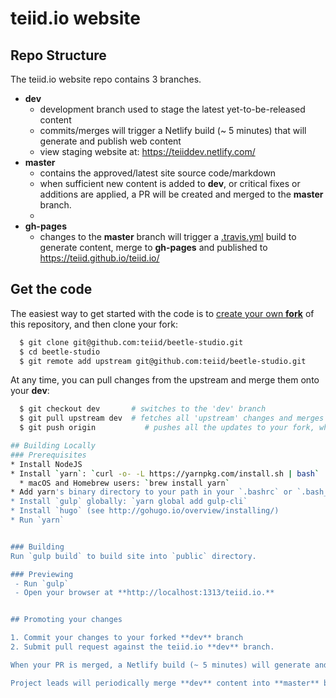 # teiid.io website

## Repo Structure

The teiid.io website repo contains 3 branches.


* **dev**
  * development branch used to stage the latest yet-to-be-released content
  * commits/merges will trigger a Netlify build (~ 5 minutes) that will generate and publish web content
  * view staging website at: https://teiiddev.netlify.com/
* **master**
  * contains the approved/latest site source code/markdown
  * when sufficient new content is added to **dev**, or critical fixes or additions are applied, a PR will be created and merged to the **master** branch.
  * 
* **gh-pages**
  * changes to the **master** branch will trigger a [.travis.yml](https://github.com/teiid/teiid.io/blob/master/.travis.yml)  build to generate content, merge to **gh-pages** and published to https://teiid.github.io/teiid.io/



## Get the code

The easiest way to get started with the code is to [create your own **fork**](http://help.github.com/forking/)
 of this repository, and then clone your fork:

```bash
  $ git clone git@github.com:teiid/beetle-studio.git
  $ cd beetle-studio
  $ git remote add upstream git@github.com:teiid/beetle-studio.git
```

At any time, you can pull changes from the upstream and merge them onto your **dev**:
```bash
  $ git checkout dev       # switches to the 'dev' branch
  $ git pull upstream dev  # fetches all 'upstream' changes and merges 'upstream/dev' onto your 'dev' branch
  $ git push origin           # pushes all the updates to your fork, which should be in-sync with 'upstream'

## Building Locally
### Prerequisites
* Install NodeJS
* Install `yarn`: `curl -o- -L https://yarnpkg.com/install.sh | bash`
  * macOS and Homebrew users: `brew install yarn`
* Add yarn's binary directory to your path in your `.bashrc` or `.bash_profile`: `export PATH=${PATH}:$(yarn global bin)`
* Install `gulp` globally: `yarn global add gulp-cli`
* Install `hugo` (see http://gohugo.io/overview/installing/)
* Run `yarn`


### Building
Run `gulp build` to build site into `public` directory.

### Previewing
 - Run `gulp`
 - Open your browser at **http://localhost:1313/teiid.io.**


## Promoting your changes

1. Commit your changes to your forked **dev** branch
2. Submit pull request against the teiid.io **dev** branch.

When your PR is merged, a Netlify build (~ 5 minutes) will generate and publish the web content which you can view on our staging site at : **https://teiiddev.netlify.com/**

Project leads will periodically merge **dev** content into **master** branch which will move the changes to the publich site at: **https://teiid.github.io/teiid.io/**

